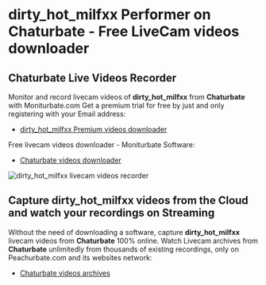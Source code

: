 # dirty_hot_milfxx Performer on Chaturbate - Free LiveCam videos downloader

## Chaturbate Live Videos Recorder

Monitor and record livecam videos of **dirty_hot_milfxx** from **Chaturbate** with Moniturbate.com
Get a premium trial for free by just and only registering with your Email address:
* [dirty_hot_milfxx Premium videos downloader](https://moniturbate.com/request-demo-licence-key.html)

Free livecam videos downloader - Moniturbate Software:
* [Chaturbate videos downloader](https://moniturbate.com/moniturbate-download-software.html)

![dirty_hot_milfxx livecam videos recorder](https://peachurnet.com/templates/moniturbate-software.png)


## Capture dirty_hot_milfxx videos from the Cloud and watch your recordings on Streaming

Without the need of downloading a software, capture **dirty_hot_milfxx** livecam videos from **Chaturbate** 100% online.
Watch Livecam archives from **Chaturbate** unlimitedly from thousands of existing recordings, only on Peachurbate.com and its websites network:
* [Chaturbate videos archives](https://peachurnet.com/)